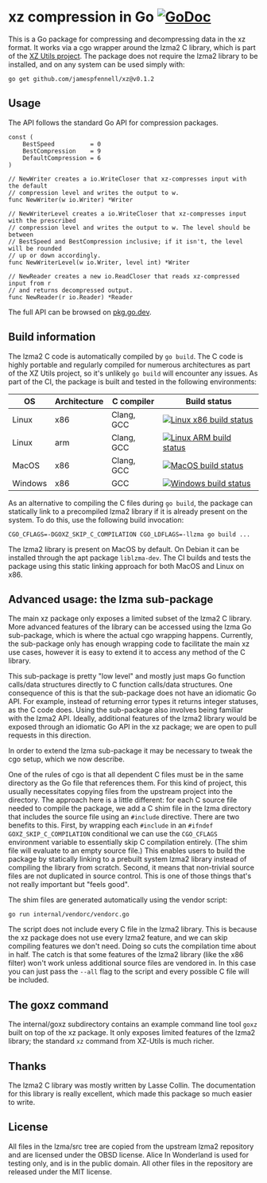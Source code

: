 # xz compression in Go [![GoDoc](https://godoc.org/github.com/jamespfennell/xz?status.png)](https://godoc.org/github.com/jamespfennell/xz)

This is a Go package for compressing and decompressing data in the xz format.
It works via a cgo wrapper around the lzma2 C library, which is part of the 
[XZ Utils project](https://tukaani.org/xz/).
The package does not require the lzma2 library to be installed, and on 
    any system can be used simply with:
    
    go get github.com/jamespfennell/xz@v0.1.2

## Usage

The API follows the standard Go API for compression packages.

```
const (
	BestSpeed          = 0
	BestCompression    = 9
	DefaultCompression = 6
)

// NewWriter creates a io.WriteCloser that xz-compresses input with the default 
// compression level and writes the output to w.
func NewWriter(w io.Writer) *Writer

// NewWriterLevel creates a io.WriteCloser that xz-compresses input with the prescribed 
// compression level and writes the output to w. The level should be between 
// BestSpeed and BestCompression inclusive; if it isn't, the level will be rounded
// up or down accordingly.
func NewWriterLevel(w io.Writer, level int) *Writer

// NewReader creates a new io.ReadCloser that reads xz-compressed input from r
// and returns decompressed output.
func NewReader(r io.Reader) *Reader
```

The full API can be browsed on [pkg.go.dev](https://pkg.go.dev/github.com/jamespfennell/xz).

## Build information

The lzma2 C code is automatically compiled by `go build`.
The C code is highly portable and regularly compiled for numerous architectures as part of the XZ Utils project,
    so it's unlikely `go build` will encounter any issues.
As part of the CI, the package is built and tested in the following environments:

| OS | Architecture | C compiler | Build status |
|---|---|---|---|
| Linux   | x86 | Clang, GCC | [![Linux x86 build status](https://github.com/jamespfennell/xz/actions/workflows/linux.yml/badge.svg?branch=main)](https://github.com/jamespfennell/xz/actions/workflows/linux.yml?query=branch%3Amain)
| Linux   | arm | Clang, GCC | [![Linux ARM build status](https://travis-ci.com/jamespfennell/xz.svg?branch=main)](https://travis-ci.com/github/jamespfennell/xz)
| MacOS   | x86 | Clang, GCC | [![MacOS build status](https://github.com/jamespfennell/xz/actions/workflows/macos.yml/badge.svg?branch=main)](https://github.com/jamespfennell/xz/actions/workflows/macos.yml?query=branch%3Amain)
| Windows | x86 | GCC | [![Windows build status](https://github.com/jamespfennell/xz/actions/workflows/windows.yml/badge.svg?branch=main)](https://github.com/jamespfennell/xz/actions/workflows/windows.yml?query=branch%3Amain)

As an alternative to compiling the C files during `go build`, the package can statically link to a precompiled
lzma2 library if it is already present on the system.
To do this, use the following build invocation:
 
    CGO_CFLAGS=-DGOXZ_SKIP_C_COMPILATION CGO_LDFLAGS=-llzma go build ...
    
The lzma2 library is present on MacOS by default.
On Debian it can be installed through the apt package `liblzma-dev`.
The CI builds and tests the package using this static linking approach for both MacOS and Linux on x86.

## Advanced usage: the lzma sub-package

The main xz package only exposes a limited subset of the lzma2 C library.
More advanced features of the library can be accessed using the lzma Go sub-package,
    which is where the actual cgo wrapping happens.
Currently, the sub-package only has enough wrapping code to facilitate the main xz use cases,
    however it is easy to extend it to access any method of the C library.

This sub-package is pretty "low level" and mostly just maps Go function calls/data structures directly to
    C function calls/data structures.
One consequence of this is that the sub-package does not have an idiomatic Go API. 
For example, instead of returning error types it returns integer statuses, as the C code does.
Using the sub-package also involves being familiar with the lzma2 API.
Ideally, additional features of the lzma2 library would be exposed through an idiomatic Go API in the xz package;
    we are open to pull requests in this direction.

In order to extend the lzma sub-package it may be necessary to tweak the cgo setup, which
    we now describe.
   
One of the rules of cgo is that all dependent C files must be in the same directory as the Go file that references
them.
For this kind of project, this usually necessitates copying files from the upstream project into the directory.
The approach here is a little different: 
    for each C source file needed to compile the package,
    we add a C shim file in the lzma directory that includes the source file using an `#include` directive.
There are two benefits to this.
First, by wrapping each `#include` in an `#ifndef GOXZ_SKIP_C_COMPILATION` conditional we can 
    use the `CGO_CFLAGS` environment variable to essentially skip C compilation entirely.
(The shim file will evaluate to an empty source file.)
This enables users to build the package by statically linking to a prebuilt system lzma2 library instead
    of compiling the library from scratch.
Second, it means that non-trivial source files are not duplicated in source control.
This is one of those things that's not really important but "feels good".

The shim files are generated automatically using the vendor script:

    go run internal/vendorc/vendorc.go

The script does not include every C file in the lzma2 library.
This is because the xz package does not use every lzma2 feature, and we can skip compiling features we don't need.
Doing so cuts the compilation time about in half.
The catch is that some features of the lzma2 library
    (like the x86 filter) won't work unless additional source files are vendored in.
In this case you can just pass the `--all` flag to the script and every possible C file will be included.

## The goxz command

The internal/goxz subdirectory contains an example command line tool `goxz` built on top of the xz package.
It only exposes limited features of the lzma2 library; the standard `xz` command from XZ-Utils is
much richer.

## Thanks

The lzma2 C library was mostly written by Lasse Collin.
The documentation for this library is really excellent, which made this package so much easier to write.

## License

All files in the lzma/src tree are copied from the upstream lzma2 repository and are licensed under the OBSD license.
Alice In Wonderland is used for testing only, and is in the public domain.
All other files in the repository are released under the MIT license.
